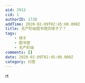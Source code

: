 ```yaml
---
aid: 2912
cid: 1
authorID: 1738
addTime: 2020-02-09T02:45:00.000Z
title: 无产阶级图书馆完犊子了？
tags:
    - 犊子
    - 图书馆
    - 无产阶级
comments: []
date: 2020-02-09T02:45:00.000Z
category: 问答
---
```


rt
